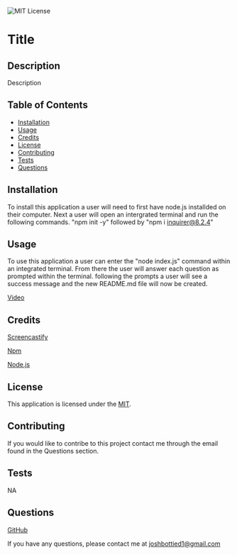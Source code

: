 ![MIT License](https://img.shields.io/badge/license-MIT-green.svg)

# Title

## Description

Description

## Table of Contents

- [Installation](#installation)
- [Usage](#Usage)
- [Credits](#Credits)
- [License](#License)
- [Contributing](#Contributing)
- [Tests](#Tests)
- [Questions](#Questions)

## Installation

To install this application a user will need to first have node.js installded on their computer. Next a user will open an intergrated terminal and run the following commands. "npm init -y" followed by "npm i inquirer@8.2.4"

## Usage

To use this application a user can enter the "node index.js" command within an integrated terminal. From there the user will answer each question as prompted within the terminal. following the prompts a user will see a success message and the new README.md file will now be created.

[Video](https://drive.google.com/file/d/1ulifq9HdIMAwvPjzpZAjURIligAok9zU/view?usp=sharing)

## Credits

[Screencastify](https://app.screencastify.com/)

[Npm](https://docs.npmjs.com/)

[Node.js](https://nodejs.org/en)

## License

This application is licensed under the [MIT](https://opensource.org/licenses/MIT).

## Contributing

If you would like to contribe to this project contact me through the email found in the Questions section.

## Tests

NA

## Questions

[GitHub](https://github.com/josh4got)

If you have any questions, please contact me at joshbottied1@gmail.com
